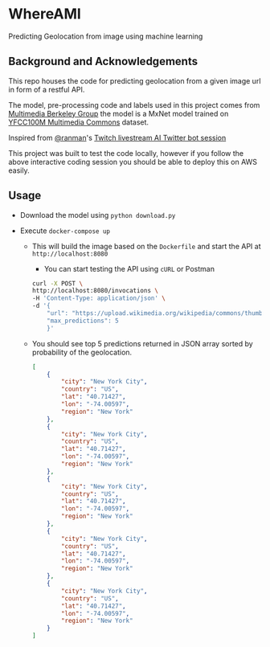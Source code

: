 # WhereAMI

Predicting Geolocation from image using machine learning

## Background and Acknowledgements

This repo houses the code for predicting geolocation from a given image url in form of a restful API.

The model, pre-processing code and labels used in this project comes from [Multimedia Berkeley Group](https://github.com/multimedia-berkeley/tutorials) the model is a MxNet model trained on [YFCC100M Multimedia Commons](https://aws.amazon.com/public-datasets/multimedia-commons/) dataset.

Inspired from [@ranman](https://github.com/ranman)'s [Twitch livestream AI Twitter bot session](https://www.twitch.tv/videos/231561561)

This project was built to test the code locally, however if you follow the above interactive coding session you should be able to deploy this on AWS easily.

## Usage

* Download the model using `python download.py`
* Execute `docker-compose up`

  * This will build the image based on the `Dockerfile` and start the API at `http://localhost:8080`
    * You can start testing the API using `cURL` or Postman
    ```bash
    curl -X POST \
    http://localhost:8080/invocations \
    -H 'Content-Type: application/json' \
    -d '{
        "url": "https://upload.wikimedia.org/wikipedia/commons/thumb/a/a1/Statue_of_Liberty_7.jpg/250px-Statue_of_Liberty_7.jpg",
        "max_predictions": 5
        }'
    ```

  * You should see top 5 predictions returned in JSON array sorted by probability of the geolocation.
    ``` json
    [
        {
            "city": "New York City",
            "country": "US",
            "lat": "40.71427",
            "lon": "-74.00597",
            "region": "New York"
        },
        {
            "city": "New York City",
            "country": "US",
            "lat": "40.71427",
            "lon": "-74.00597",
            "region": "New York"
        },
        {
            "city": "New York City",
            "country": "US",
            "lat": "40.71427",
            "lon": "-74.00597",
            "region": "New York"
        },
        {
            "city": "New York City",
            "country": "US",
            "lat": "40.71427",
            "lon": "-74.00597",
            "region": "New York"
        },
        {
            "city": "New York City",
            "country": "US",
            "lat": "40.71427",
            "lon": "-74.00597",
            "region": "New York"
        }
    ]
    ```